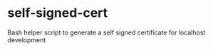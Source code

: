 # self-signed-cert
Bash helper script to generate a self signed certificate for localhost development
